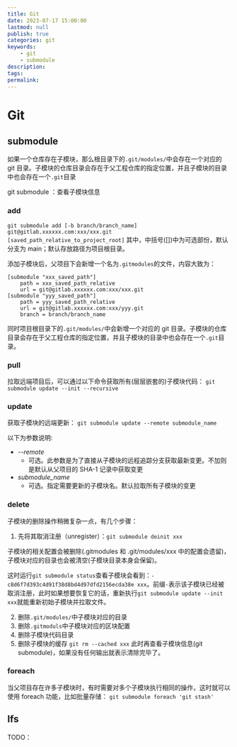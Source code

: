 ```yaml
---
title: Git
date: 2023-07-17 15:00:00
lastmod: null
publish: true
categories: git 
keywords: 
    - git 
    - submodule
description:
tags: 
permalink:
---
```

# Git

## submodule
如果一个仓库存在子模块，那么根目录下的```.git/modules/```中会存在一个对应的 git 目录。子模块的仓库目录会存在于父工程仓库的指定位置，并且子模块的目录中也会存在一个```.git```目录

git submodule ：查看子模块信息

### add
```git submodule add [-b branch/branch_name] git@gitlab.xxxxxx.com:xxx/xxx.git [saved_path_relative_to_project_root]```
其中，中括号([])中为可选部份，默认分支为 main；默认存放路径为项目根目录。

添加子模块后，父项目下会新增一个名为```.gitmodules```的文件，内容大致为：
```
[submodule "xxx_saved_path"]
	path = xxx_saved_path_relative
	url = git@gitlab.xxxxxx.com:xxx/xxx.git
[submodule "yyy_saved_path"]
	path = yyy_saved_path_relative
	url = git@gitlab.xxxxxx.com:xxx/yyy.git
	branch = branch/branch_name
```

同时项目根目录下的```.git/modules/```中会新增一个对应的 git 目录。子模块的仓库目录会存在于父工程仓库的指定位置，并且子模块的目录中也会存在一个```.git```目录。

### pull
拉取远端项目后，可以通过以下命令获取所有(层层嵌套的)子模块代码：
```git submodule update --init --recursive```

### update
获取子模块的远端更新：
```git submodule update --remote submodule_name```

以下为参数说明:
- *--remote*
  + 可选。此参数是为了直接从子模块的远程追踪分支获取最新变更。不加则是默认从父项目的 SHA-1 记录中获取变更
- *submodule_name*
  + 可选。指定需要更新的子模块名。默认拉取所有子模块的变更

### delete
子模块的删除操作稍微复杂一点，有几个步骤：
1. 先将其取消注册（unregister）：```git submodule deinit xxx```

子模块的相关配置会被删除(.gitmodules 和 .git/modules/xxx 中的配置会遗留)，子模块对应的目录也会被清空(子模块目录本身会保留)。

这时运行```git submodule status```查看子模块会看到：```-c8d6f7d393c4d91f38d8bd4d97dfd2156ecda38e xxx```。前缀```-```表示该子模块已经被取消注册，此时如果想要恢复它的话，重新执行```git submodule update --init xxx```就能重新初始子模块并拉取文件。

2. 删除```.git/modules/```中子模块对应的目录
3. 删除```.gitmoduls```中子模块对应的区块配置
4. 删除子模块代码目录
5. 删除子模块的缓存 ```git rm --cached xxx```
此时再查看子模块信息(git submodule)，如果没有任何输出就表示清除完毕了。

### foreach
当父项目存在许多子模块时，有时需要对多个子模块执行相同的操作，这时就可以使用 foreach 功能，比如批量存储：
```git submodule foreach 'git stash'```

## lfs
TODO：